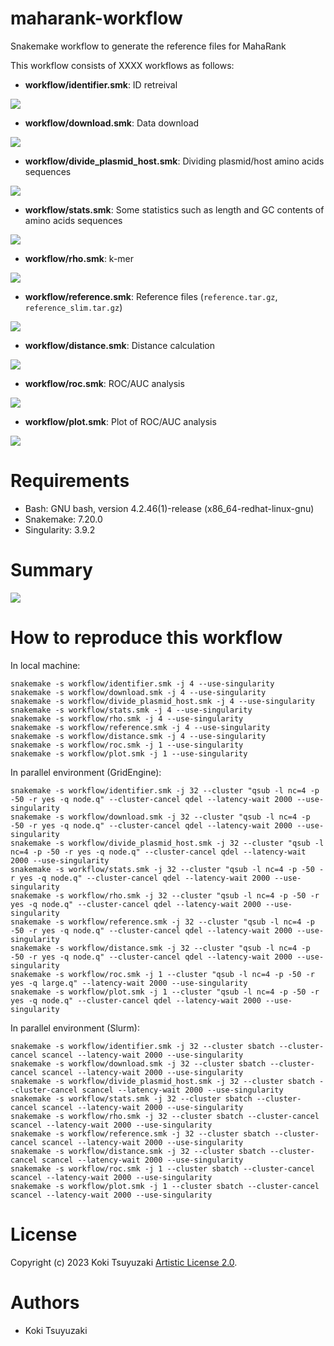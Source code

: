 # maharank-workflow
Snakemake workflow to generate the reference files for MahaRank

This workflow consists of XXXX workflows as follows:

- **workflow/identifier.smk**: ID retreival

![](https://github.com/kokitsuyuzaki/maharank-workflow/blob/main/plot/identifier.png)

- **workflow/download.smk**: Data download

![](https://github.com/kokitsuyuzaki/maharank-workflow/blob/main/plot/download.png)

- **workflow/divide_plasmid_host.smk**: Dividing plasmid/host amino acids sequences

![](https://github.com/kokitsuyuzaki/maharank-workflow/blob/main/plot/divide_plasmid_host.png)

- **workflow/stats.smk**: Some statistics such as length and GC contents of amino acids sequences

![](https://github.com/kokitsuyuzaki/maharank-workflow/blob/main/plot/stats.png)

- **workflow/rho.smk**: k-mer

![](https://github.com/kokitsuyuzaki/maharank-workflow/blob/main/plot/rho.png)

- **workflow/reference.smk**: Reference files (`reference.tar.gz`, `reference_slim.tar.gz`)

![](https://github.com/kokitsuyuzaki/maharank-workflow/blob/main/plot/reference.png)

- **workflow/distance.smk**: Distance calculation

![](https://github.com/kokitsuyuzaki/maharank-workflow/blob/main/plot/distance.png)

- **workflow/roc.smk**: ROC/AUC analysis

![](https://github.com/kokitsuyuzaki/maharank-workflow/blob/main/plot/roc.png)

- **workflow/plot.smk**: Plot of ROC/AUC analysis

![](https://github.com/kokitsuyuzaki/maharank-workflow/blob/main/plot/plot.png)


# Requirements
- Bash: GNU bash, version 4.2.46(1)-release (x86_64-redhat-linux-gnu)
- Snakemake: 7.20.0
- Singularity: 3.9.2

# Summary
![](https://github.com/kokitsuyuzaki/maharank-workflow/blob/main/plot/auc.png)

#

# How to reproduce this workflow
In local machine:

```
snakemake -s workflow/identifier.smk -j 4 --use-singularity
snakemake -s workflow/download.smk -j 4 --use-singularity
snakemake -s workflow/divide_plasmid_host.smk -j 4 --use-singularity
snakemake -s workflow/stats.smk -j 4 --use-singularity
snakemake -s workflow/rho.smk -j 4 --use-singularity
snakemake -s workflow/reference.smk -j 4 --use-singularity
snakemake -s workflow/distance.smk -j 4 --use-singularity
snakemake -s workflow/roc.smk -j 1 --use-singularity
snakemake -s workflow/plot.smk -j 1 --use-singularity
```

In parallel environment (GridEngine):

```
snakemake -s workflow/identifier.smk -j 32 --cluster "qsub -l nc=4 -p -50 -r yes -q node.q" --cluster-cancel qdel --latency-wait 2000 --use-singularity
snakemake -s workflow/download.smk -j 32 --cluster "qsub -l nc=4 -p -50 -r yes -q node.q" --cluster-cancel qdel --latency-wait 2000 --use-singularity
snakemake -s workflow/divide_plasmid_host.smk -j 32 --cluster "qsub -l nc=4 -p -50 -r yes -q node.q" --cluster-cancel qdel --latency-wait 2000 --use-singularity
snakemake -s workflow/stats.smk -j 32 --cluster "qsub -l nc=4 -p -50 -r yes -q node.q" --cluster-cancel qdel --latency-wait 2000 --use-singularity
snakemake -s workflow/rho.smk -j 32 --cluster "qsub -l nc=4 -p -50 -r yes -q node.q" --cluster-cancel qdel --latency-wait 2000 --use-singularity
snakemake -s workflow/reference.smk -j 32 --cluster "qsub -l nc=4 -p -50 -r yes -q node.q" --cluster-cancel qdel --latency-wait 2000 --use-singularity
snakemake -s workflow/distance.smk -j 32 --cluster "qsub -l nc=4 -p -50 -r yes -q node.q" --cluster-cancel qdel --latency-wait 2000 --use-singularity
snakemake -s workflow/roc.smk -j 1 --cluster "qsub -l nc=4 -p -50 -r yes -q large.q" --latency-wait 2000 --use-singularity
snakemake -s workflow/plot.smk -j 1 --cluster "qsub -l nc=4 -p -50 -r yes -q node.q" --cluster-cancel qdel --latency-wait 2000 --use-singularity
```

In parallel environment (Slurm):

```
snakemake -s workflow/identifier.smk -j 32 --cluster sbatch --cluster-cancel scancel --latency-wait 2000 --use-singularity
snakemake -s workflow/download.smk -j 32 --cluster sbatch --cluster-cancel scancel --latency-wait 2000 --use-singularity
snakemake -s workflow/divide_plasmid_host.smk -j 32 --cluster sbatch --cluster-cancel scancel --latency-wait 2000 --use-singularity
snakemake -s workflow/stats.smk -j 32 --cluster sbatch --cluster-cancel scancel --latency-wait 2000 --use-singularity
snakemake -s workflow/rho.smk -j 32 --cluster sbatch --cluster-cancel scancel --latency-wait 2000 --use-singularity
snakemake -s workflow/reference.smk -j 32 --cluster sbatch --cluster-cancel scancel --latency-wait 2000 --use-singularity
snakemake -s workflow/distance.smk -j 32 --cluster sbatch --cluster-cancel scancel --latency-wait 2000 --use-singularity
snakemake -s workflow/roc.smk -j 1 --cluster sbatch --cluster-cancel scancel --latency-wait 2000 --use-singularity
snakemake -s workflow/plot.smk -j 1 --cluster sbatch --cluster-cancel scancel --latency-wait 2000 --use-singularity
```

# License
Copyright (c) 2023 Koki Tsuyuzaki [Artistic License 2.0](http://www.perlfoundation.org/artistic_license_2_0).

# Authors
- Koki Tsuyuzaki